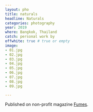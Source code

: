 ```yaml
---
layout: pho
title: naturals
headline: Naturals
categories: photography
year: 2019
where: Bangkok, Thailand
catch: personal work by
offwhite: true # true or empty
image:
- 01.jpg
- 02.jpg
- 03.jpg
- 04.jpg
- 05.jpg
- 06.jpg
- 07.jpg
- 08.jpg
- 09.jpg

---
```




Published on non-profit magazine [Fumes](https://fumes.junglestar.org/art/naturals/).

